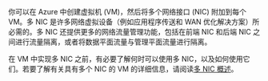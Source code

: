 你可以在 Azure 中创建虚拟机 (VM)，然后将多个网络接口 (NIC) 附加到每个 VM。多 NIC 是许多网络虚拟设备（例如应用程序传送和 WAN 优化解决方案）所必需的。多 NIC 还提供更多的网络流量管理功能，包括在前端 NIC 和后端 NIC 之间进行流量隔离，或者将数据平面流量与管理平面流量进行隔离。

在 VM 中实现多 NIC 之前，有必要了解何时可以使用多 NIC，以及如何使用它们。若要了解有关具有多个 NIC 的 VM 的详细信息，请阅读[多 NIC 概述](../articles/virtual-network/virtual-networks-multiple-nics.md)。

<!---HONumber=Mooncake_0104_2016-->